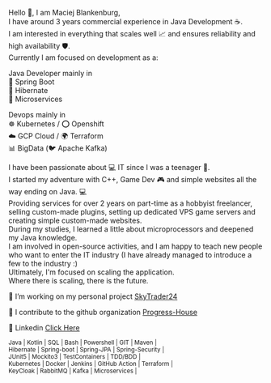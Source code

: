 Hello 👋, I am Maciej Blankenburg,   
I have around 3 years commercial experience in Java Development ☕.  
I am interested in everything that scales well 📈 and ensures reliability and high availability 🛡️.  
Currently I am focused on development as a:  

 Java Developer mainly in  
  🌱 Spring Boot  
  🛌 Hibernate  
  🐝 Microservices  

Devops mainly in   
☸︎ Kubernetes / ⭕️ Openshift  
☁️ GCP Cloud / 🌍 Terraform  
📊 BigData (🐦 Apache Kafka)  

I have been passionate about 💻 IT since I was a teenager 👶.  
I started my adventure with C++, Game Dev 🎮 and simple websites all the way ending on Java. 💻  
Providing services for over 2 years on part-time as a hobbyist freelancer, selling custom-made plugins, setting up dedicated VPS game servers and creating simple custom-made websites.  
During my studies, I learned a little about microprocessors and deepened my Java knowledge.  
I am involved in open-source activities, and I am happy to teach new people who want to enter the IT industry 
(I have already managed to introduce a few to the industry :)    
Ultimately, I'm focused on scaling the application.  
Where there is scaling, there is the future.  

🔭 I’m working on my personal project [SkyTrader24](https://github.com/McBlankenburg/SkyTrader24/)

👯 I contribute to the github organization [Progress-House](https://github.com/Progress-House/)

👥 Linkedin [Click Here](https://www.linkedin.com/in/mcblankenburg/)
 
<sub>Java | Kotlin | SQL | Bash | Powershell | GIT | Maven |  
Hibernate | Spring-boot | Spring-JPA | Spring-Security |  
JUnit5 | Mockito3 | TestContainers | TDD/BDD |  
Kubernetes | Docker | Jenkins | GitHub Action | Terraform |  
KeyCloak | RabbitMQ | Kafka | Microservices |</sub>
